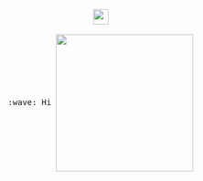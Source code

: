 
<p align="center">
  <img src="https://user-images.githubusercontent.com/5679180/79618120-0daffb80-80be-11ea-819e-d2b0fa904d07.gif" width="27px">
  <br><br>
  <samp>
    :wave: Hi
    <img src="https://imgur.com/yYAc5dr" width="240px" align="center">
  </samp>
</p>
